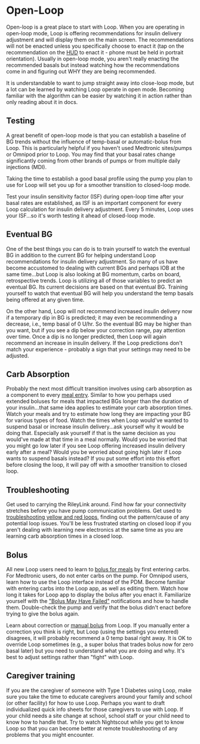 # Open-Loop

Open-loop is a great place to start with Loop. When you are operating in open-loop mode, Loop is offering recommendations for insulin delivery adjustment and will display them on the main screen.  The recommendations will not be enacted unless you specifically choose to enact it (tap on the recommendation on the [HUD](../loop-settings/displays.md#heads-up-display) to enact it - phone must be held in portrait orientation).  Usually in open-loop mode, you aren't really enacting the recommended basals but instead watching how the recommendations come in and figuring out WHY they are being recommended.

It is understandable to want to jump straight away into close-loop mode, but a lot can be learned by watching Loop operate in open mode.  Becoming familiar with the algorithm can be easier by watching it in action rather than only reading about it in docs.

## Testing

A great benefit of open-loop mode is that you can establish a baseline of BG trends without the influence of temp-basal or automatic-bolus from Loop. This is particularly helpful if you haven't used Medtronic sites/pumps or Omnipod prior to Loop. You may find that your basal rates change significantly coming from other brands of pumps or from multiple daily injections (MDI).  

Taking the time to establish a good basal profile using the pump you plan to use for Loop will set you up for a smoother transition to closed-loop mode.

Test your insulin sensitivity factor (ISF) during open-loop time after your basal rates are established, as ISF is an important component for every Loop calculation for insulin delivery adjustment.  Every 5 minutes, Loop uses your ISF...so it's worth testing it ahead of closed-loop mode.

## Eventual BG

One of the best things you can do is to train yourself to watch the eventual BG in addition to the current BG for helping understand Loop recommendations for insulin delivery adjustment.  So many of us have become accustomed to dealing with current BGs and perhaps IOB at the same time...but Loop is also looking at BG momentum, carbs on board, retrospective trends.  Loop is utilizing all of those variables to predict an eventual BG.  Its current decisions are based on that eventual BG.  Training yourself to watch that eventual BG will help you understand the temp basals being offered at any given time.

On the other hand, Loop will not recommend increased insulin delivery now if a temporary dip in BG is predicted; it may even be recommending a decrease, i.e., temp basal of 0 U/hr.  So the eventual BG may be higher than you want, but if you see a dip below your correction range, pay attention over time.  Once a dip is no longer predicted, then Loop will again recommend an increase in insulin delivery. If the Loop predictions don't match your experience - probably a sign that your settings may need to be adjusted.

## Carb Absorption

Probably the next most difficult transition involves using carb absorption as a component to every [meal entry](../features/carbs.md).  Similar to how you perhaps used extended boluses for meals that impacted BGs longer than the duration of your insulin...that same idea applies to estimate your carb absorption times. Watch your meals and try to estimate how long they are impacting your BG for various types of food.  Watch the times when Loop would've wanted to suspend basal or increase insulin delivery...ask yourself why it would be doing that.  Especially ask yourself if that is the same decision as you would've made at that time in a meal normally.  Would you be worried that you might go low later if you see Loop offering increased insulin delivery early after a meal?  Would you be worried about going high later if Loop wants to suspend basals instead?  If you put some effort into this effort before closing the loop, it will pay off with a smoother transition to closed loop.

## Troubleshooting

Get used to carrying the RileyLink around.  Find how far your connectivity stretches before you have pump communication problems.  Get used to [troubleshooting yellow and red loops](../../troubleshooting/yellow-red-loop.md), finding out the pattern/cause of any potential loop issues.  You'll be less frustrated starting on closed loop if you aren't dealing with learning new electronics at the same time as you are learning carb absorption times in a closed loop.

## Bolus

All new Loop users need to learn to [bolus for meals](../features/carbs.md) by first entering carbs.  For Medtronic users, do not enter carbs on the pump. For Omnipod users, learn how to use the Loop interface instead of the PDM.  Become familiar with entering carbs into the Loop app, as well as editing them.  Watch how long it takes for Loop app to display the bolus after you enact it.  Familiarize yourself with the ["Bolus May Have Failed"](../features/bolus.md#bolus-failure-notifications) notifications and how to handle them.  Double-check the pump and verify that the bolus didn't enact before trying to give the bolus again.

Learn about correction or [manual bolus](../features/bolus.md) from Loop. If you manually enter a correction you think is right, but Loop (using the settings you entered) disagrees, it will probably recommend a 0 temp basal right away. It is OK to override Loop sometimes (e.g., a super bolus that trades bolus now for zero basal later) but you need to understand what you are doing and why.  It's best to adjust settings rather than "fight" with Loop.

## Caregiver training

If you are the caregiver of someone with Type 1 Diabetes using Loop, make sure you take the time to educate caregivers around your family and school (or other facility) for how to use Loop.  Perhaps you want to draft individualized quick info sheets for those caregivers to use with Loop.  If your child needs a site change at school, school staff or your child need to know how to handle that.  Try to watch Nightscout while you get to know Loop so that you can become better at remote troubleshooting of any problems that you might encounter.
